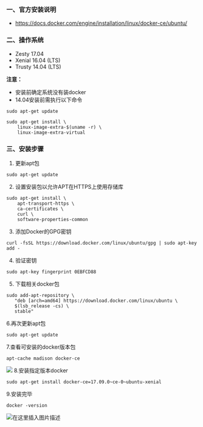 
### 一、官方安装说明
- https://docs.docker.com/engine/installation/linux/docker-ce/ubuntu/

### 二、操作系统

 - Zesty 17.04
 - Xenial 16.04 (LTS)
 - Trusty 14.04 (LTS)

**注意：**	
 - 安装前确定系统没有装docker
 - 14.04安装前需执行以下命令 
```
sudo apt-get update
```

```
sudo apt-get install \
    linux-image-extra-$(uname -r) \
    linux-image-extra-virtual
```
### 三、安装步骤
 1. 更新apt包
```
sudo apt-get update
```
 2. 设置安装包以允许APT在HTTPS上使用存储库
```
sudo apt-get install \
    apt-transport-https \
    ca-certificates \
    curl \
    software-properties-common
```
 3. 添加Docker的GPG密钥

```
curl -fsSL https://download.docker.com/linux/ubuntu/gpg | sudo apt-key add -
```

 4. 验证密钥
```
sudo apt-key fingerprint 0EBFCD88
```
5. 下载相关docker包

```
sudo add-apt-repository \
   "deb [arch=amd64] https://download.docker.com/linux/ubuntu \
   $(lsb_release -cs) \
   stable"
```
6.再次更新apt包
```
sudo apt-get update
```
7.查看可安装的docker版本包

```
apt-cache madison docker-ce
```
![](https://img-blog.csdn.net/20181017143309143?watermark/2/text/aHR0cHM6Ly9ibG9nLmNzZG4ubmV0L3dlaXhpbl80MzM5NzMyNg==/font/5a6L5L2T/fontsize/400/fill/I0JBQkFCMA==/dissolve/70)
8.安装指定版本docker

```
sudo apt-get install docker-ce=17.09.0~ce-0~ubuntu-xenial
```
9.安装完毕

```
docker -version
```
![在这里插入图片描述](https://img-blog.csdn.net/20181017143213989?watermark/2/text/aHR0cHM6Ly9ibG9nLmNzZG4ubmV0L3dlaXhpbl80MzM5NzMyNg==/font/5a6L5L2T/fontsize/400/fill/I0JBQkFCMA==/dissolve/70)

